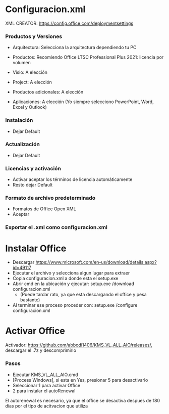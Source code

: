 # Configuracion.xml

XML CREATOR: https://config.office.com/deploymentsettings

### Productos y Versiones
- Arquitectura:
Selecciona la arquitectura dependiendo tu PC

- Productos:
Recomiendo Office LTSC Professional Plus 2021: licencia por volumen

- Visio:
A elección

- Project:
A elección

- Productos adicionales:
A elección

- Aplicaciones:
A elección
(Yo siempre selecciono PowerPoint, Word, Excel y Outlook)

### Instalación
- Dejar Default

### Actualización
- Dejar Default

### Licencias y activación 
- Activar aceptar los términos de licencia automáticamente
- Resto dejar Default

### Formato de archivo predeterminado
- Formatos de Office Open XML
- Aceptar 

### Exportar el .xml como configuracion.xml 

# Instalar Office

- Descargar https://www.microsoft.com/en-us/download/details.aspx?id=49117
- Ejecutar el archivo y selecciona algun lugar para extraer
- Copia configuracion.xml a donde esta el setup.exe 
- Abrir cmd en la ubicación y ejecutar: setup.exe /download configuracion.xml
    - (Puede tardar rato, ya que esta descargando el office y pesa bastante)
- Al terminar ese proceso proceder con: setup.exe /configure configuracion.xml

# Activar Office

Activador: https://github.com/abbodi1406/KMS_VL_ALL_AIO/releases/, descargar el .7z y descomprimirlo

### Pasos

- Ejecutar KMS_VL_ALL_AIO.cmd
- [Process Windows], si esta en Yes, presionar 5  para desactivarlo
- Seleccionar 1 para activar Office
- 2 para instalar el autoRenewal

El autorenewal es necesario, ya que el office se desactiva despues de 180 dias por el tipo de acitvacion que utiliza
